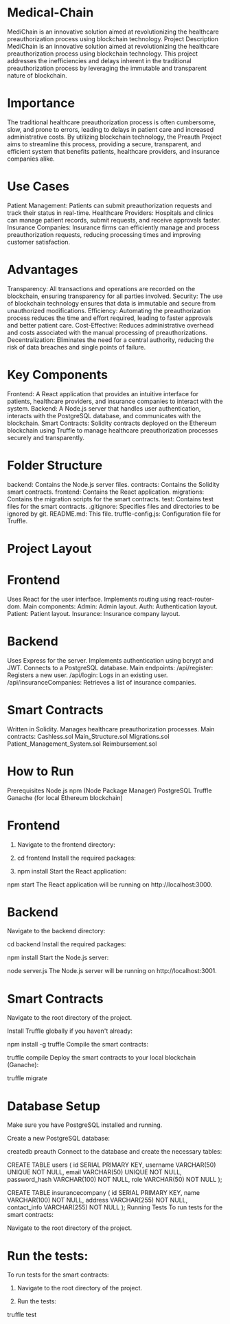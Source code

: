 # Medical-Chain
MediChain is an innovative solution aimed at revolutionizing the healthcare preauthorization process using blockchain technology.
Project Description
MediChain is an innovative solution aimed at revolutionizing the healthcare preauthorization process using blockchain technology. This project addresses the inefficiencies and delays inherent in the traditional preauthorization process by leveraging the immutable and transparent nature of blockchain.

# Importance
The traditional healthcare preauthorization process is often cumbersome, slow, and prone to errors, leading to delays in patient care and increased administrative costs. By utilizing blockchain technology, the Preauth Project aims to streamline this process, providing a secure, transparent, and efficient system that benefits patients, healthcare providers, and insurance companies alike.

# Use Cases
Patient Management: Patients can submit preauthorization requests and track their status in real-time.
Healthcare Providers: Hospitals and clinics can manage patient records, submit requests, and receive approvals faster.
Insurance Companies: Insurance firms can efficiently manage and process preauthorization requests, reducing processing times and improving customer satisfaction.

# Advantages
Transparency: All transactions and operations are recorded on the blockchain, ensuring transparency for all parties involved.
Security: The use of blockchain technology ensures that data is immutable and secure from unauthorized modifications.
Efficiency: Automating the preauthorization process reduces the time and effort required, leading to faster approvals and better patient care.
Cost-Effective: Reduces administrative overhead and costs associated with the manual processing of preauthorizations.
Decentralization: Eliminates the need for a central authority, reducing the risk of data breaches and single points of failure.

# Key Components
Frontend: A React application that provides an intuitive interface for patients, healthcare providers, and insurance companies to interact with the system.
Backend: A Node.js server that handles user authentication, interacts with the PostgreSQL database, and communicates with the blockchain.
Smart Contracts: Solidity contracts deployed on the Ethereum blockchain using Truffle to manage healthcare preauthorization processes securely and transparently.

# Folder Structure
backend: Contains the Node.js server files.
contracts: Contains the Solidity smart contracts.
frontend: Contains the React application.
migrations: Contains the migration scripts for the smart contracts.
test: Contains test files for the smart contracts.
.gitignore: Specifies files and directories to be ignored by git.
README.md: This file.
truffle-config.js: Configuration file for Truffle.

# Project Layout
# Frontend
Uses React for the user interface.
Implements routing using react-router-dom.
Main components:
Admin: Admin layout.
Auth: Authentication layout.
Patient: Patient layout.
Insurance: Insurance company layout.

# Backend
Uses Express for the server.
Implements authentication using bcrypt and JWT.
Connects to a PostgreSQL database.
Main endpoints:
/api/register: Registers a new user.
/api/login: Logs in an existing user.
/api/insuranceCompanies: Retrieves a list of insurance companies.


# Smart Contracts
Written in Solidity.
Manages healthcare preauthorization processes.
Main contracts:
Cashless.sol
Main_Structure.sol
Migrations.sol
Patient_Management_System.sol
Reimbursement.sol

# How to Run
Prerequisites
Node.js
npm (Node Package Manager)
PostgreSQL
Truffle
Ganache (for local Ethereum blockchain)

# Frontend
1. Navigate to the frontend directory:

2. cd frontend
Install the required packages:

3. npm install
Start the React application:

npm start
The React application will be running on http://localhost:3000.

# Backend
Navigate to the backend directory:

cd backend
Install the required packages:

npm install
Start the Node.js server:

node server.js
The Node.js server will be running on http://localhost:3001.

# Smart Contracts
Navigate to the root directory of the project.

Install Truffle globally if you haven't already:

npm install -g truffle
Compile the smart contracts:

truffle compile
Deploy the smart contracts to your local blockchain (Ganache):

truffle migrate


# Database Setup
Make sure you have PostgreSQL installed and running.

Create a new PostgreSQL database:

createdb preauth
Connect to the database and create the necessary tables:

CREATE TABLE users (
    id SERIAL PRIMARY KEY,
    username VARCHAR(50) UNIQUE NOT NULL,
    email VARCHAR(50) UNIQUE NOT NULL,
    password_hash VARCHAR(100) NOT NULL,
    role VARCHAR(50) NOT NULL
);

CREATE TABLE insurancecompany (
    id SERIAL PRIMARY KEY,
    name VARCHAR(100) NOT NULL,
    address VARCHAR(255) NOT NULL,
    contact_info VARCHAR(255) NOT NULL
);
Running Tests
To run tests for the smart contracts:

Navigate to the root directory of the project.

# Run the tests:

To run tests for the smart contracts:

1. Navigate to the root directory of the project.

2. Run the tests:

truffle test

